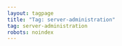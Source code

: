 ```yaml
---
layout: tagpage
title: "Tag: server-administration"
tag: server-administration
robots: noindex
---
```

